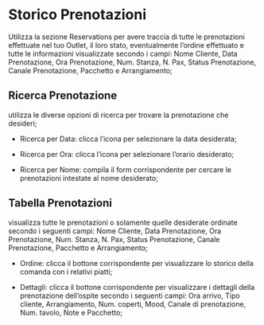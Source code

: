 # Storico Prenotazioni

Utilizza la sezione Reservations per avere traccia di tutte le prenotazioni effettuate nel tuo Outlet, il loro stato, eventualmente l’ordine effettuato e tutte le informazioni visualizzate secondo i campi: Nome Cliente, Data Prenotazione, Ora Prenotazione, Num. Stanza, N. Pax, Status Prenotazione, Canale Prenotazione, Pacchetto e Arrangiamento;

## Ricerca Prenotazione

utilizza le diverse opzioni di ricerca per trovare la prenotazione che desideri;

* Ricerca per Data: clicca l’icona  per selezionare la data desiderata;

* Ricerca per Ora: clicca l’icona  per selezionare l’orario desiderato;

* Ricerca per Nome: compila il form corrispondente per cercare le prenotazioni intestate al nome desiderato;

## Tabella Prenotazioni

visualizza tutte le prenotazioni o solamente quelle desiderate ordinate secondo i seguenti campi: Nome Cliente, Data Prenotazione, Ora Prenotazione, Num. Stanza, N. Pax, Status Prenotazione, Canale Prenotazione, Pacchetto e Arrangiamento;

* Ordine: clicca il bottone corrispondente per visualizzare lo storico della comanda con i relativi piatti;

* Dettagli: clicca il bottone corrispondente per visualizzare i dettagli della prenotazione dell’ospite secondo i seguenti campi: Ora arrivo, Tipo cliente, Arrangiamento, Num. coperti, Mood, Canale di prenotazione, Num. tavolo, Note e Pacchetto;